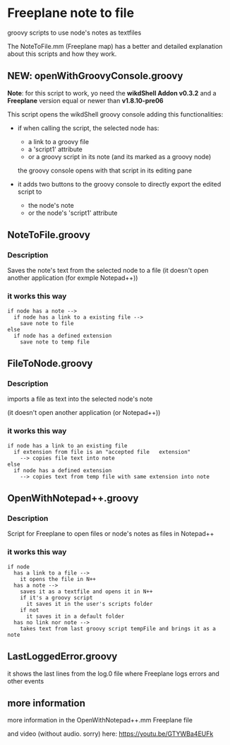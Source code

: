 # Freeplane note to file

groovy scripts to use node's notes as textfiles

The NoteToFile.mm (Freeplane map) has a better and detailed explanation about this scripts and how they work.

## NEW: openWithGroovyConsole.groovy

**Note**: for this script to work, yo need the **wikdShell Addon v0.3.2** and a **Freeplane** version equal or newer than **v1.8.10-pre06**

This script opens the wikdShell groovy console adding this functionalities:

- if when calling the script, the selected node has:
  - a link to a groovy file
  - a 'script1' attribute
  - or a groovy script in its note (and its marked as a groovy node)
  
  the groovy console opens with that script in its editing pane

- it adds two buttons to the groovy console to directly export the edited script to
  - the node's note
  - or the node's 'script1' attribute

## NoteToFile.groovy

### Description

Saves the note's text from the selected node to a file (it doesn't open another application (for exmple Notepad++))

### it works this way

    if node has a note -->
      if node has a link to a existing file -->
        save note to file
    else
      if node has a defined extension
        save note to temp file

## FileToNode.groovy

### Description

imports a file as text into the selected node's note

(it doesn't open another application (or Notepad++))

### it works this way

    if node has a link to an existing file
      if extension from file is an "accepted file   extension"
        --> copies file text into note
    else
      if node has a defined extension
        --> copies text from temp file with same extension into note

## OpenWithNotepad++.groovy

### Description

Script for Freeplane to open files or node's notes as files in Notepad++

### it works this way

    if node
      has a link to a file -->
        it opens the file in N++
      has a note -->
        saves it as a textfile and opens it in N++
        if it's a groovy script
          it saves it in the user's scripts folder
        if not
          it saves it in a default folder
      has no link nor note -->
        takes text from last groovy script tempFile and brings it as a note

## LastLoggedError.groovy

it shows the last lines from the log.0 file where Freeplane logs errors and other events

## more information

more information in the OpenWithNotepad++.mm Freeplane file

and video (without audio. sorry) here: https://youtu.be/GTYWBa4EUFk